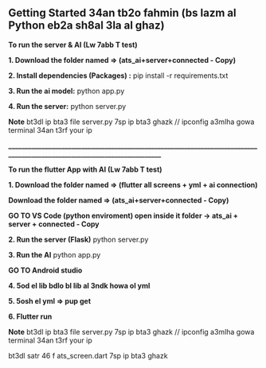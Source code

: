 ## Getting Started 34an tb2o fahmin (bs lazm al Python eb2a sh8al 3la al ghaz)

**To run the server & AI    (Lw 7abb T test)**

**1. Download the folder named => (ats_ai+server+connected - Copy)**

**2. Install dependencies (Packages) :**
   pip install -r requirements.txt
   
**3. Run the ai model:**
   python app.py

**4. Run the server:**
   python server.py

   **Note**
   bt3dl ip bta3 file server.py 7sp ip bta3 ghazk   // ipconfig a3mlha gowa terminal 34an t3rf your ip

   
**_________________________________________________________________________________________________________________________**


**To run the flutter App with AI    (Lw 7abb T test)**

**1. Download the folder named => (flutter all screens + yml + ai connection)**

   **Download the folder named => (ats_ai+server+connected - Copy)**

  
  **GO TO VS Code (python enviroment) open inside it folder -> ats_ai + server + connected - Copy**

**2. Run the server (Flask)**
   python server.py
   
**3. Run the AI**
   python app.py
   

  **GO TO Android studio**

**4. 5od el lib bdlo bl lib al 3ndk howa ol yml**

**5. 5osh el yml => pup get**

**6. Flutter run**


  **Note**
   bt3dl ip bta3 file server.py     7sp ip bta3 ghazk   // ipconfig a3mlha gowa terminal 34an t3rf your ip
   
   bt3dl satr 46 f ats_screen.dart  7sp ip bta3 ghazk
   

